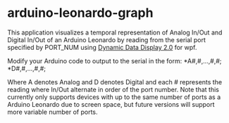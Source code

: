 arduino-leonardo-graph
======================

This application visualizes a temporal representation of Analog In/Out and Digital In/Out 
of an Arduino Leonardo by reading from the serial port specified by PORT_NUM using
[Dynamic Data Display 2.0](http://dynamicdatadisplay.codeplex.com/) for wpf.
  
Modify your Arduino code to output to the serial in the form:
*A#,#,...,#,#;
*D#,#,...,#,#;
 
Where A denotes Analog and D denotes Digital and each # represents
the reading where In/Out alternate in order of the port number.
Note that this currently only supports devices with up to the same
number of ports as a Arduino Leonardo due to screen space, but future
versions will support more variable number of ports.
